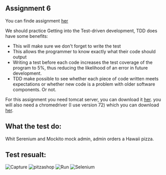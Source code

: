 ## Assignment 6

You can finde assignment [her](https://github.com/datsoftlyngby/soft2019spring-test/blob/master/Assignments/06%20TDD%20assignment.pdf)

We should practice Getting into the Test-driven development, TDD does have some benefits:

- This will make sure we don't forget to write the test
- This allows the programmer to know exactly what their code should output
- Writing a test before each code increases the test coverage of the program to 5%, thus reducing the likelihood of an error in future development.
- TDD make possible to see whether each piece of code written meets expectations or whether new code is a problem with older software components. Or not.

For this assignment you need tomcat server, you can download it [her](https://tomcat.apache.org/download-80.cgi). you will also need a chromedriver (I use version 72) which you can download [her](http://chromedriver.chromium.org/). 

## What the test do:
Whit Serenium and Mockito mock admin, admin orders a Hawaii pizza. 

## Test resualt:
![Capture](https://user-images.githubusercontent.com/20173643/70856658-0b0b8280-1ee1-11ea-89be-412b596a989a.PNG)
![pitzashop](https://user-images.githubusercontent.com/20173643/70856663-13fc5400-1ee1-11ea-8f31-61e4d27ba028.PNG)
![Run](https://user-images.githubusercontent.com/20173643/70856665-16f74480-1ee1-11ea-92a9-9dda57764ca1.PNG)
![Selenium](https://user-images.githubusercontent.com/20173643/70856666-19f23500-1ee1-11ea-9cdb-a23cf682cbf6.PNG)


